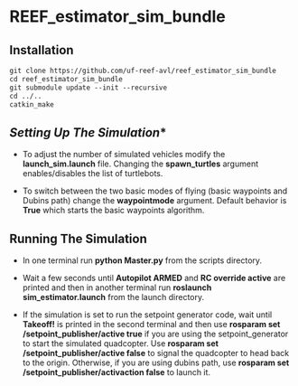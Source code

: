 # REEF_estimator_sim_bundle

## Installation
```html
git clone https://github.com/uf-reef-avl/reef_estimator_sim_bundle
cd reef_estimator_sim_bundle
git submodule update --init --recursive
cd ../..
catkin_make
```

*Setting Up The Simulation**
-----------------------------

- To adjust the number of simulated vehicles modify the __launch_sim.launch__ file.  Changing the __spawn_turtles__ argument enables/disables the list of turtlebots.

- To switch between the two basic modes of flying (basic waypoints and Dubins path) change the __waypointmode__ argument.  Default behavior is __True__ which starts the basic waypoints algorithm.


**Running The Simulation**
--------------------------

- In one terminal run __python Master.py__ from the scripts directory.

- Wait a few seconds until __Autopilot ARMED__ and __RC override active__ are printed and then in another terminal run __roslaunch sim_estimator.launch__ from the launch directory.

- If the simulation is set to run the setpoint generator code, wait until __Takeoff!__ is printed in the second terminal and then use __rosparam set /setpoint_publisher/active true__ if you are using the setpoint_generator to start the simulated quadcopter.  Use __rosparam set /setpoint_publisher/active false__ to signal the quadcopter to head back to the origin.
Otherwise, if you are using dubins path, use __rosparam set /setpoint_publisher/activaction false__ to launch it.


